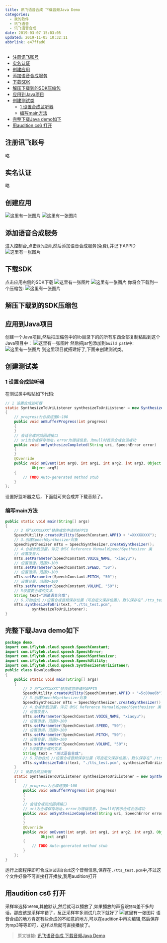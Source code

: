 ```yaml
---
title: 讯飞语音合成 下载音频Java Demo
categories: 
  - 我的软件
  - 讯飞语音
  - 讯飞语音合成
date: 2019-03-07 15:03:05
updated: 2019-11-05 10:32:11
abbrlink: e47ffad6
---
```

- [注册讯飞账号](/blog/e47ffad6/#注册讯飞账号)
- [实名认证](/blog/e47ffad6/#实名认证)
- [创建应用](/blog/e47ffad6/#创建应用)
- [添加语音合成服务](/blog/e47ffad6/#添加语音合成服务)
- [下载SDK](/blog/e47ffad6/#下载SDK)
- [解压下载到的SDK压缩包](/blog/e47ffad6/#解压下载到的SDK压缩包)
- [应用到Java项目](/blog/e47ffad6/#应用到Java项目)
- [创建测试类](/blog/e47ffad6/#创建测试类)
    - [1 设置合成监听器](/blog/e47ffad6/#1-设置合成监听器)
    - [编写main方法](/blog/e47ffad6/#编写main方法)
- [完整下载Java demo如下](/blog/e47ffad6/#完整下载Java-demo如下)
- [用audition cs6 打开](/blog/e47ffad6/#用audition-cs6-打开)

<!--more-->
<script src="https://cdn.bootcss.com/jquery/3.4.0/jquery.slim.min.js"></script>
<script>$(document).ready(function () {$(".post-body > ul:nth-child(1)").hide();});</script>

<!--end-->
## 注册讯飞账号 ##
略
## 实名认证 ##
略
## 创建应用 ##
![这里有一张图片](https://image-1257720033.cos.ap-shanghai.myqcloud.com/blog/myapp/TTS/XunFei/YuYinHeCheng/1.png)
![这里有一张图片](https://image-1257720033.cos.ap-shanghai.myqcloud.com/blog/myapp/TTS/XunFei/YuYinHeCheng/2.png)
## 添加语音合成服务 ##
进入控制台,点击`我的应用`,然后添加语音合成服务(免费),并记下APPID
![这里有一张图片](https://image-1257720033.cos.ap-shanghai.myqcloud.com/blog/myapp/TTS/XunFei/YuYinHeCheng/3.png)
## 下载SDK ##
点击应用右侧的SDK下载 
![这里有一张图片](https://image-1257720033.cos.ap-shanghai.myqcloud.com/blog/myapp/TTS/XunFei/YuYinHeCheng/4.png)
![这里有一张图片](https://image-1257720033.cos.ap-shanghai.myqcloud.com/blog/myapp/TTS/XunFei/YuYinHeCheng/5.png)
你将会下载到一个压缩包:
![这里有一张图片](https://image-1257720033.cos.ap-shanghai.myqcloud.com/blog/myapp/TTS/XunFei/YuYinHeCheng/6.png)
## 解压下载到的SDK压缩包 ##
## 应用到Java项目 ##
创建一个Java项目,然后把压缩包中的lib目录下的的所有东西全部复制粘贴到这个Java项目中：
![这里有一张图片](https://image-1257720033.cos.ap-shanghai.myqcloud.com/blog/myapp/TTS/XunFei/YuYinHeCheng/8.png)
然后把jar包添加到`build path`中:
![这里有一张图片](https://image-1257720033.cos.ap-shanghai.myqcloud.com/blog/myapp/TTS/XunFei/YuYinHeCheng/9.png)
到这里项目就搭建好了,下面来创建测试类。
## 创建测试类 ##
### 1 设置合成监听器 ###
在测试类中粘贴如下代码:
```java
// 1 设置合成监听器
static SynthesizeToUriListener synthesizeToUriListener = new SynthesizeToUriListener()
{
	// progress为合成进度0~100
	public void onBufferProgress(int progress)
	{
	}
	// 会话合成完成回调接口
	// uri为合成保存地址，error为错误信息，为null时表示合成会话成功
	public void onSynthesizeCompleted(String uri, SpeechError error)
	{
	}
	@Override
	public void onEvent(int arg0, int arg1, int arg2, int arg3, Object arg4,
			Object arg5)
	{
		// TODO Auto-generated method stub
	}
};
```
设置好监听器之后，下面就可来合成并下载音频了。
### 编写main方法 ###
```java
public static void main(String[] args)
{
	// 2 将“XXXXXXXX”替换成您申请的APPID
	SpeechUtility.createUtility(SpeechConstant.APPID + "=XXXXXXXX");
	// 3.创建SpeechSynthesizer对象
	SpeechSynthesizer mTts = SpeechSynthesizer.createSynthesizer();
	// 4.合成参数设置，详见《MSC Reference Manual》SpeechSynthesizer 类
	// 设置发音人
	mTts.setParameter(SpeechConstant.VOICE_NAME, "xiaoyu");
	// 设置语速，范围0~100
	mTts.setParameter(SpeechConstant.SPEED, "50");
	// 设置语调，范围0~100
	mTts.setParameter(SpeechConstant.PITCH, "50");
	// 设置音量，范围0~100
	mTts.setParameter(SpeechConstant.VOLUME, "50");
	// 5设置要合成的文本
	String text="测试语音合成";
	// 6.开始合成 //设置合成音频保存位置（可自定义保存位置），默认保存在“./tts_test.pcm”
	mTts.synthesizeToUri(text, "./tts_test.pcm",
			synthesizeToUriListener);
}
```
## 完整下载Java demo如下 ##
```java
package demo;
import com.iflytek.cloud.speech.SpeechConstant;
import com.iflytek.cloud.speech.SpeechError;
import com.iflytek.cloud.speech.SpeechSynthesizer;
import com.iflytek.cloud.speech.SpeechUtility;
import com.iflytek.cloud.speech.SynthesizeToUriListener;
public class DownloadDemo
{
	public static void main(String[] args)
	{
		// 2 将“XXXXXXXX”替换成您申请的APPID
		SpeechUtility.createUtility(SpeechConstant.APPID + "=5c80ae6b");
		// 3.创建SpeechSynthesizer对象
		SpeechSynthesizer mTts = SpeechSynthesizer.createSynthesizer();
		// 4.合成参数设置，详见《MSC Reference Manual》SpeechSynthesizer 类
		// 设置发音人
		mTts.setParameter(SpeechConstant.VOICE_NAME, "xiaoyu");
		// 设置语速，范围0~100
		mTts.setParameter(SpeechConstant.SPEED, "50");
		// 设置语调，范围0~100
		mTts.setParameter(SpeechConstant.PITCH, "50");
		// 设置音量，范围0~100
		mTts.setParameter(SpeechConstant.VOLUME, "50");
		// 5设置要合成的文本
		String text = "测试语音合成";
		// 6.开始合成 //设置合成音频保存位置（可自定义保存位置），默认保存在“./tts_test.pcm”
		mTts.synthesizeToUri(text, "./tts_test.pcm", synthesizeToUriListener);
	}
	// 1 设置合成监听器
	static SynthesizeToUriListener synthesizeToUriListener = new SynthesizeToUriListener()
	{
		// progress为合成进度0~100
		public void onBufferProgress(int progress)
		{
		}
		// 会话合成完成回调接口
		// uri为合成保存地址，error为错误信息，为null时表示合成会话成功
		public void onSynthesizeCompleted(String uri, SpeechError error)
		{
		}
		@Override
		public void onEvent(int arg0, int arg1, int arg2, int arg3, Object arg4,
				Object arg5)
		{
			// TODO Auto-generated method stub
		}
	};
}

```
运行上面程序即可合成`测试语音合成`这个音频信息,保存在`./tts_test.pcm`中,不过这个文件好像不可直接打开播放,我用audition打开
## 用audition cs6 打开 ##
采样率选择`16000`,其他默认,然后就可以播放了,如果播放的声音跟`猪叫`差不多的话，那应该是采样率错了，反正采样率多测试几次下就好了
![这里有一张图片](https://image-1257720033.cos.ap-shanghai.myqcloud.com/blog/myapp/TTS/XunFei/YuYinHeCheng/11.png)
语音合成的地方肯定有些合成的不如意的地方,可以在audition中再次编辑,然后保存为mp3等等即可，这样以后就可直接播放了。

>原文链接: [讯飞语音合成 下载音频Java Demo](https://lanlan2017.github.io/blog/e47ffad6/)
